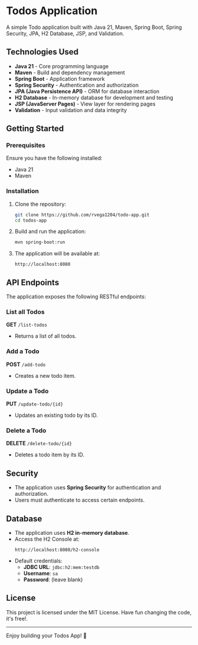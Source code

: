 # Todos Application

A simple Todo application built with Java 21, Maven, Spring Boot, Spring Security, JPA, H2 Database, JSP, and Validation.

## Technologies Used

- **Java 21** - Core programming language
- **Maven** - Build and dependency management
- **Spring Boot** - Application framework
- **Spring Security** - Authentication and authorization
- **JPA (Java Persistence API)** - ORM for database interaction
- **H2 Database** - In-memory database for development and testing
- **JSP (JavaServer Pages)** - View layer for rendering pages
- **Validation** - Input validation and data integrity

## Getting Started

### Prerequisites

Ensure you have the following installed:
- Java 21
- Maven

### Installation

1. Clone the repository:
   ```sh
   git clone https://github.com/rvega1204/todo-app.git
   cd todos-app
   ```
2. Build and run the application:
   ```sh
   mvn spring-boot:run
   ```
3. The application will be available at:
   ```
   http://localhost:8080
   ```

## API Endpoints

The application exposes the following RESTful endpoints:

### List all Todos
**GET** `/list-todos`
- Returns a list of all todos.

### Add a Todo
**POST** `/add-todo`
- Creates a new todo item.

### Update a Todo
**PUT** `/update-todo/{id}`
- Updates an existing todo by its ID.

### Delete a Todo
**DELETE** `/delete-todo/{id}`
- Deletes a todo item by its ID.

## Security

- The application uses **Spring Security** for authentication and authorization.
- Users must authenticate to access certain endpoints.

## Database

- The application uses **H2 in-memory database**.
- Access the H2 Console at:
  ```
  http://localhost:8080/h2-console
  ```
- Default credentials:
    - **JDBC URL**: `jdbc:h2:mem:testdb`
    - **Username**: `sa`
    - **Password**: (leave blank)

## License

This project is licensed under the MIT License. Have fun changing the code, it's free!.

---

Enjoy building your Todos App! 🚀

